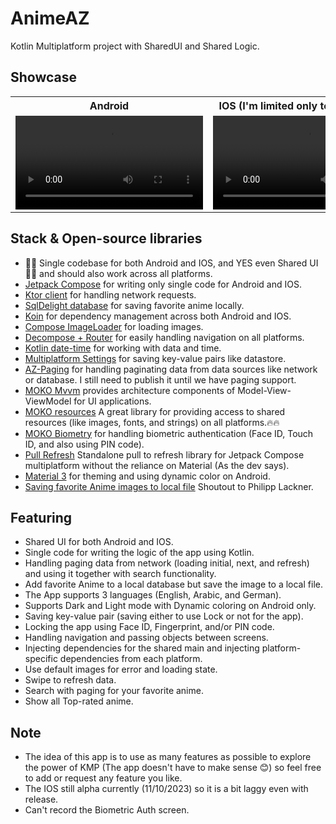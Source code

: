 # AnimeAZ
Kotlin Multiplatform project with SharedUI and Shared Logic.

## Showcase
<table align="center">
 <tr>
    <th>
    Android
   </th>
  
  <th>
       IOS (I'm limited only to 10mb video)
   </th>
  
 </tr>
  
  <tr>
    <td> 
      <video src ="https://github.com/omarzer0/AnimeAZ/assets/55766997/e62e9ca8-450d-47a1-8322-94b8174893a4"/>
    </td>
    <td> 
      <video src ="https://github.com/omarzer0/AnimeAZ/assets/55766997/180082c0-4dc4-4f5c-8410-7c030dbadd46" />
    </td>
    
  </tr>
</table>

## Stack & Open-source libraries
- 🎉🎉 Single codebase for both Android and IOS, and YES even Shared UI 🎉🎉 and should also work across all platforms.
- [Jetpack Compose](https://developer.android.com/jetpack/compose) for writing only single code for Android and IOS.
- [Ktor client](https://ktor.io/docs/create-client.html) for handling network requests.
- [SqlDelight database](https://github.com/cashapp/sqldelight) for saving favorite anime locally.
- [Koin](https://insert-koin.io/docs/reference/koin-mp/kmp/) for dependency management across both Android and IOS.
- [Compose ImageLoader](https://github.com/qdsfdhvh/compose-imageloader) for loading images.
- [Decompose + Router](https://github.com/xxfast/Decompose-Router) for easily handling navigation on all platforms.
- [Kotlin date-time](https://github.com/Kotlin/kotlinx-datetime) for working with data and time.
- [Multiplatform Settings](https://github.com/russhwolf/multiplatform-settings) for saving key-value pairs like datastore.
- [AZ-Paging](https://github.com/omarzer0/AnimeAZ/tree/main/paging) for handling paginating data from data sources like network or database. I still need to publish it until we have paging support.
- [MOKO Mvvm](https://github.com/icerockdev/moko-mvvm) provides architecture components of Model-View-ViewModel for UI applications.
- [MOKO resources](https://github.com/icerockdev/moko-resources) A great library for providing access to shared resources (like images, fonts, and strings) on all platforms.🔥🔥
- [MOKO Biometry](https://github.com/icerockdev/moko-biometry) for handling biometric authentication (Face ID, Touch ID, and also using PIN code).
- [Pull Refresh](https://github.com/MateriiApps/pullrefresh) Standalone pull to refresh library for Jetpack Compose multiplatform without the reliance on Material (As the dev says).
- [Material 3](https://m3.material.io/) for theming and using dynamic color on Android.
- [Saving favorite Anime images to local file](https://www.youtube.com/@PhilippLackner](https://youtu.be/XWSzbMnpAgI?t=8836)) Shoutout to Philipp Lackner.

## Featuring
- Shared UI for both Android and IOS.
- Single code for writing the logic of the app using Kotlin.
- Handling paging data from network (loading initial, next, and refresh) and using it together with search functionality.
- Add favorite Anime to a local database but save the image to a local file.
- The App supports 3 languages (English, Arabic, and German).
- Supports Dark and Light mode with Dynamic coloring on Android only.
- Saving key-value pair (saving either to use Lock or not for the app).
- Locking the app using Face ID, Fingerprint, and/or PIN code.
- Handling navigation and passing objects between screens.
- Injecting dependencies for the shared main and injecting platform-specific dependencies from each platform.
- Use default images for error and loading state.
- Swipe to refresh data.
- Search with paging for your favorite anime.
- Show all Top-rated anime.


## Note
- The idea of this app is to use as many features as possible to explore the power of KMP (The app doesn't have to make sense 😊) so feel free to add or request any feature you like.
- The IOS still alpha currently (11/10/2023) so it is a bit laggy even with release.
- Can't record the Biometric Auth screen.





